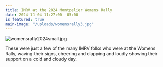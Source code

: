 ```yaml
---
title: IMRV at the 2024 Montpelier Womens Rally
date: 2024-11-04 11:27:00 -05:00
is featured: true
main-image: "/uploads/womensrally3.jpg"
---
```



![womensrally2024small.jpg](/uploads/womensrally2024small.jpg)

These were just a few of the many IMRV folks who were at the Womens Rally, waving their signs, cheering and clapping and loudly showing their support on a cold and cloudy day.  
